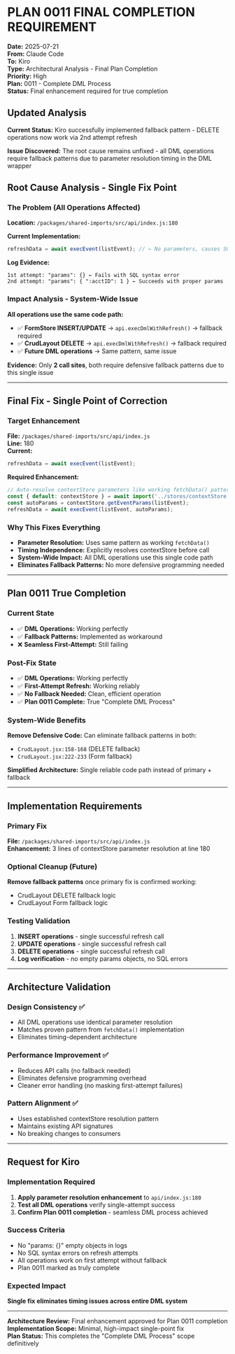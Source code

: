 # PLAN 0011 FINAL COMPLETION REQUIREMENT

**Date:** 2025-07-21  
**From:** Claude Code  
**To:** Kiro  
**Type:** Architectural Analysis - Final Plan Completion  
**Priority:** High  
**Plan:** 0011 - Complete DML Process  
**Status:** Final enhancement required for true completion

## Updated Analysis

**Current Status:** Kiro successfully implemented fallback pattern - DELETE operations now work via 2nd attempt refresh

**Issue Discovered:** The root cause remains unfixed - all DML operations require fallback patterns due to parameter resolution timing in the DML wrapper

## Root Cause Analysis - Single Fix Point

### The Problem (All Operations Affected)
**Location:** `/packages/shared-imports/src/api/index.js:180`

**Current Implementation:**
```javascript
refreshData = await execEvent(listEvent); // ← No parameters, causes SQL error
```

**Log Evidence:**
```
1st attempt: "params": {} ← Fails with SQL syntax error
2nd attempt: "params": { ":acctID": 1 } ← Succeeds with proper params
```

### Impact Analysis - System-Wide Issue
**All operations use the same code path:**
- ✅ **FormStore INSERT/UPDATE** → `api.execDmlWithRefresh()` → fallback required
- ✅ **CrudLayout DELETE** → `api.execDmlWithRefresh()` → fallback required  
- ✅ **Future DML operations** → Same pattern, same issue

**Evidence:** Only **2 call sites**, both require defensive fallback patterns due to this single issue

---

## Final Fix - Single Point of Correction

### Target Enhancement
**File:** `/packages/shared-imports/src/api/index.js`  
**Line:** 180  
**Current:**
```javascript
refreshData = await execEvent(listEvent);
```

**Required Enhancement:**
```javascript
// Auto-resolve contextStore parameters like working fetchData() pattern  
const { default: contextStore } = await import('../stores/contextStore.js');
const autoParams = contextStore.getEventParams(listEvent);
refreshData = await execEvent(listEvent, autoParams);
```

### Why This Fixes Everything
- **Parameter Resolution:** Uses same pattern as working `fetchData()` 
- **Timing Independence:** Explicitly resolves contextStore before call
- **System-Wide Impact:** All DML operations use this single code path
- **Eliminates Fallback Patterns:** No more defensive programming needed

---

## Plan 0011 True Completion

### Current State
- ✅ **DML Operations:** Working perfectly
- ✅ **Fallback Patterns:** Implemented as workaround  
- ❌ **Seamless First-Attempt:** Still failing

### Post-Fix State  
- ✅ **DML Operations:** Working perfectly
- ✅ **First-Attempt Refresh:** Working reliably
- ✅ **No Fallback Needed:** Clean, efficient operation
- ✅ **Plan 0011 Complete:** True "Complete DML Process"

### System-Wide Benefits
**Remove Defensive Code:** Can eliminate fallback patterns in both:
- `CrudLayout.jsx:158-168` (DELETE fallback)
- `CrudLayout.jsx:222-233` (Form fallback)

**Simplified Architecture:** Single reliable code path instead of primary + fallback

---

## Implementation Requirements

### Primary Fix
**File:** `/packages/shared-imports/src/api/index.js`  
**Enhancement:** 3 lines of contextStore parameter resolution at line 180

### Optional Cleanup (Future)
**Remove fallback patterns** once primary fix is confirmed working:
- CrudLayout DELETE fallback logic  
- CrudLayout Form fallback logic

### Testing Validation
1. **INSERT operations** - single successful refresh call
2. **UPDATE operations** - single successful refresh call  
3. **DELETE operations** - single successful refresh call
4. **Log verification** - no empty params objects, no SQL errors

---

## Architecture Validation

### Design Consistency ✅
- All DML operations use identical parameter resolution
- Matches proven pattern from `fetchData()` implementation
- Eliminates timing-dependent architecture

### Performance Improvement ✅
- Reduces API calls (no fallback needed)
- Eliminates defensive programming overhead
- Cleaner error handling (no masking first-attempt failures)

### Pattern Alignment ✅
- Uses established contextStore resolution pattern
- Maintains existing API signatures
- No breaking changes to consumers

---

## Request for Kiro

### Implementation Required
1. **Apply parameter resolution enhancement** to `api/index.js:180`
2. **Test all DML operations** verify single-attempt success
3. **Confirm Plan 0011 completion** - seamless DML process achieved

### Success Criteria
- No "params: {}" empty objects in logs
- No SQL syntax errors on refresh attempts
- All operations work on first attempt without fallback
- Plan 0011 marked as truly complete

### Expected Impact
**Single fix eliminates timing issues across entire DML system**

---

**Architecture Review:** Final enhancement approved for Plan 0011 completion  
**Implementation Scope:** Minimal, high-impact single-point fix  
**Plan Status:** This completes the "Complete DML Process" scope definitively